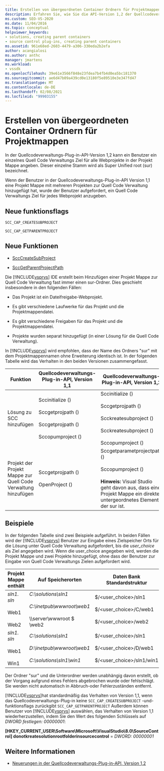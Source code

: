 ```yaml
---
title: Erstellen von übergeordneten Container Ordnern für Projektmappen | Microsoft-Dokumentation
description: Erfahren Sie, wie Sie die API-Version 1,2 der Quellcodeverwaltungs-Plug-in verwenden, um ein einzelnes Quell Code Verwaltungs Ziel für alle Webprojekte in einer Projekt Mappe anzugeben.
ms.custom: SEO-VS-2020
ms.date: 11/04/2016
ms.topic: conceptual
helpviewer_keywords:
- solutions, creating parent containers
- source control plug-ins, creating parent containers
ms.assetid: 961e68ed-2603-4479-a306-330eda2b2efa
author: acangialosi
ms.author: anthc
manager: jmartens
ms.workload:
- vssdk
ms.openlocfilehash: 39e61e3566f848e23fdea7b4fb4d0ea5bc181370
ms.sourcegitcommit: ae6d47b09a439cd0e13180f5e89510e3e347fd47
ms.translationtype: MT
ms.contentlocale: de-DE
ms.lasthandoff: 02/08/2021
ms.locfileid: "99903155"
---
```

# <a name="create-parent-container-folders-for-solutions"></a>Erstellen von übergeordneten Container Ordnern für Projektmappen
In der Quellcodeverwaltungs-Plug-in-API-Version 1,2 kann ein Benutzer ein einzelnes Quell Code Verwaltungs Ziel für alle Webprojekte in der Projekt Mappe angeben. Dieser einzelne Stamm wird als Super Unified root (sur) bezeichnet.

 Wenn der Benutzer in der Quellcodeverwaltungs-Plug-in-API Version 1,1 eine Projekt Mappe mit mehreren Projekten zur Quell Code Verwaltung hinzugefügt hat, wurde der Benutzer aufgefordert, ein Quell Code Verwaltungs Ziel für jedes Webprojekt anzugeben.

## <a name="new-capability-flags"></a>Neue funktionsflags
 `SCC_CAP_CREATESUBPROJECT`

 `SCC_CAP_GETPARENTPROJECT`

## <a name="new-functions"></a>Neue Funktionen
- [SccCreateSubProject](../../extensibility/scccreatesubproject-function.md)

- [SccGetParentProjectPath](../../extensibility/sccgetparentprojectpath-function.md)

 Die [!INCLUDE[vsprvs](../../code-quality/includes/vsprvs_md.md)] IDE erstellt beim Hinzufügen einer Projekt Mappe zur Quell Code Verwaltung fast immer einen sur-Ordner. Dies geschieht insbesondere in den folgenden Fällen:

- Das Projekt ist ein Dateifreigabe-Webprojekt.

- Es gibt verschiedene Laufwerke für das Projekt und die Projektmappendatei.

- Es gibt verschiedene Freigaben für das Projekt und die Projektmappendatei.

- Projekte wurden separat hinzugefügt (in einer Lösung für die Quell Code Verwaltung).

In [!INCLUDE[vsprvs](../../code-quality/includes/vsprvs_md.md)] wird empfohlen, dass der Name des Ordners "sur" mit dem Projektmappennamen ohne Erweiterung identisch ist. In der folgenden Tabelle wird das Verhalten in den beiden Versionen zusammengefasst.

|Funktion|Quellcodeverwaltungs-Plug-in-API, Version 1,1|Quellcodeverwaltungs-Plug-in-API, Version 1,2|
|-------------| - | - |
|Lösung zu SCC hinzufügen|Sccinitialize ()<br /><br /> Sccgetprojpath ()<br /><br /> Sccgetprojpath ()<br /><br /> Sccopumproject ()|Sccinitialize ()<br /><br /> Sccgetprojpath ()<br /><br /> Scckreatesubproject ()<br /><br /> Scckreatesubproject ()<br /><br /> Sccopumproject ()|
|Projekt der Projekt Mappe zur Quell Code Verwaltung hinzufügen|Sccgetprojpath ()<br /><br /> OpenProject ()|Sccgetparametprojectpath ()<br /><br /> Sccopumproject ()<br /><br />  **Hinweis:**  Visual Studio geht davon aus, dass eine Projekt Mappe ein direktes untergeordnetes Element der sur ist.|

## <a name="examples"></a>Beispiele
 In der folgenden Tabelle sind zwei Beispiele aufgeführt. In beiden Fällen wird der [!INCLUDE[vsprvs](../../code-quality/includes/vsprvs_md.md)] Benutzer zur Eingabe eines Zielspeicher Orts für die Lösung unter Quell Code Verwaltung aufgefordert, bis die  *user_choice* als Ziel angegeben wird. Wenn die user_choice angegeben wird, werden die Projekt Mappe und zwei Projekte hinzugefügt, ohne dass der Benutzer zur Eingabe von Quell Code Verwaltungs Zielen aufgefordert wird.

|Projekt Mappe enthält|Auf Speicherorten|Daten Bank Standardstruktur|
|-----------------------|-----------------------|--------------------------------|
|*sln1. sln*<br /><br /> Web1<br /><br /> Web2|*C:\solutions\sln1*<br /><br /> *C:\inetpub\wwwroot\web1*<br /><br /> \\\server\wwwroot $ \web2|$/<user_choice>/sln1<br /><br /> $/<user_choice>/C/web1<br /><br /> $/<user_choice>/web2|
|*sln1. sln*<br /><br /> Web1<br /><br /> Win1|*C:\solutions\sln1*<br /><br /> *D:\inetpub\wwwroot\web1*<br /><br /> *C:\solutions\sln1\win1*|$/<user_choice>/sln1<br /><br /> $/<user_choice>/D/web1<br /><br /> $/<user_choice>/sln1/win1|

 Der Ordner "sur" und die Unterordner werden unabhängig davon erstellt, ob der Vorgang aufgrund eines Fehlers abgebrochen wurde oder fehlschlägt. Sie werden nicht automatisch in Abbruch-oder Fehlerzuständen entfernt.

 [!INCLUDE[vsprvs](../../code-quality/includes/vsprvs_md.md)]hat standardmäßig das Verhalten von Version 1,1, wenn das Quellcodeverwaltungs-Plug-in keine `SCC_CAP_CREATESUBPROJECT` -und-funktionsflags zurückgibt `SCC_CAP_GETPARENTPROJECT` Außerdem können Benutzer von [!INCLUDE[vsprvs](../../code-quality/includes/vsprvs_md.md)] auswählen, das Verhalten von Version 1,1 wiederherzustellen, indem Sie den Wert des folgenden Schlüssels auf *DWORD festlegen: 00000001*:

 **[HKEY_CURRENT_USER\Software\Microsoft\VisualStudio\8.0\SourceControl] donotkreatesolutionrootfolderinsourcecontrol**  =  *DWORD: 00000001*

## <a name="see-also"></a>Weitere Informationen
- [Neuerungen in der Quellcodeverwaltungs-Plug-in-API, Version 1,2](../../extensibility/internals/what-s-new-in-the-source-control-plug-in-api-version-1-2.md)
